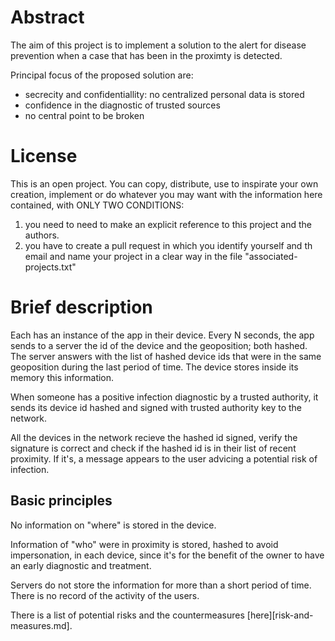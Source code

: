 # Abstract

The aim of this project is to implement a solution to the alert for
disease prevention when a case that has been in the proximty is detected.

Principal focus of the proposed solution are:
   * secrecity and confidentiallity: no centralized personal data is stored
   * confidence in the diagnostic of trusted sources
   * no central point to be broken

# License

This is an open project.
You can copy, distribute, use to inspirate your own creation, implement
or do whatever you may want with the information here contained, with 
ONLY TWO CONDITIONS: 
  1. you need to need to make an explicit reference to this project and the authors.
  2. you have to create a pull request in which you identify yourself and th email and name your project in a clear way in the file "associated-projects.txt"

# Brief description
Each has an instance of the app in their device.
Every N seconds, the app sends to a server the id of the device and the
geoposition; both hashed.
The server answers with the list of hashed device ids that were in the same 
geoposition during the last period of time.
The device stores inside its memory this information.

When someone has a positive infection diagnostic by a trusted authority,
it sends its device id hashed and signed with trusted authority key to the
network.

All the devices in the network recieve the hashed id signed, verify the
signature is correct and check if the hashed id is in their list of
recent proximity. If it's, a message appears to the user advicing a potential
risk of infection.


## Basic principles
No information on "where" is stored in the device.

Information of "who" were in proximity is stored, hashed to avoid impersonation,
in each device, since it's for the benefit of the owner to have an early
diagnostic and treatment.

Servers do not store the information for more than a short period of time.
There is no record of the activity of the users.

There is a list of potential risks and the countermeasures [here][risk-and-measures.md].
